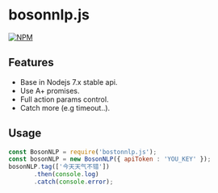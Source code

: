 # bosonnlp.js
[![NPM](https://nodei.co/npm/bosonnlp.js.png?stars&downloads)](https://nodei.co/npm/bosonnlp.js/)

Features
-----

 - Base in Nodejs 7.x stable api.
 - Use A+ promises.
 - Full action params control.
 - Catch more (e.g timeout..).


 Usage
 -----
 ```javascript
const BosonNLP = require('bostonnlp.js');
const bosonNLP = new BosonNLP({ apiToken : 'YOU_KEY' });
bosonNLP.tag(['今天天气不错'])
        .then(console.log)
        .catch(console.error);
 ```

